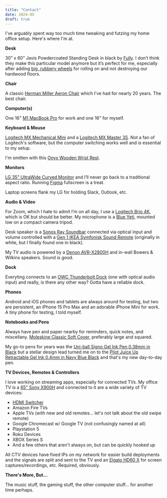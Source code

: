 ```yaml
---
title: "Contact"
date: 2024-05
draft: true
---
```


I've arguably spent way too much time tweaking and futzing my home office setup. Here's where I'm at.

**Desk**

30” x 60” Javis Powdercoated Standing Desk in black by [Fully](https://www.fully.com/standing-desks/jarvis.html). I don’t think they make this particular model anymore but it’s perfect for me, especially after adding [big, rubbery wheels](https://www.amazon.com/gp/product/B071JDVJN6/) for rolling on and not destroying our hardwood floors.

**Chair**

A classic [Herman Miller Aeron Chair](https://store.hermanmiller.com/office-chairs-aeron/aeron-chair/2195348.html?lang=en_US) which I’ve had for nearly 20 years. The best chair.

**Computer(s)**

One 16" [M1 MacBook Pro](https://www.apple.com/) for work and one 16" for myself.

**Keyboard & Mouse**

[Logitech MX Mechanical Mini](https://www.amazon.com/gp/product/B09LK73VHG/) and a [Logitech MX Master 3S](https://www.amazon.com/gp/product/B09HM94VDS/). Not a fan of Logitech's software, but the computer switching works well and is essential to my setup.

I'm smitten with this [Onyx Wooden Wrist Rest](https://www.amazon.com/gp/product/B01N0N6VPL/).

**Monitors**

[LG 35” UltraWide Curved Monitor](https://www.lg.com/us/business/computer-monitors/lg-35bn75c-b) and I’ll never go back to a traditional aspect ratio. Running [Figma](https://www.figma.com/) fullscreen is a treat. 

Laptop screens flank my LG for holding Slack, Outlook, etc.

**Audio & Video**

For Zoom, which I hate to admit I’m on all day, I use a [Logitech Brio 4K](https://www.amazon.com/Logitech-Calling-Noise-Canceling-Correction-Microsoft/dp/B01N5UOYC4/), which is OK but should be better. My microphone is a [Blue Yeti](https://www.amazon.com/Microphone-Recording-Streaming-Podcasting-Adjustable/dp/B00N1YPXW2/), mounted low on a compact camera tripod.

Desk speaker is a [Sonos Ray Soundbar](https://www.sonos.com/en-us/shop/ray) connected via optical input and volume controlled with a [Gen 1 IKEA Symfonisk Sound Remote](https://www.theverge.com/2019/10/1/20892984/ikea-sound-controller-review-symfonisk) (originally in white, but I finally found one in black).

My TV audio is powered by a [Denon AVR-X2800H](https://www.amazon.com/gp/product/B0BBZ2972F/) and in-wall Bowers & Wilkins speakers. Sound is good.

**Dock**

Everyting connects to an [OWC Thunderbolt Dock](https://www.owc.com/solutions/thunderbolt-dock) (one with optical audio input) and really, is there any other way? Gotta have a reliable dock. 

**Phones**

Android and iOS phones and tablets are always around for testing, but two are persistent, an iPhone 15 Pro Max and an adorable iPhone Mini for work. A tiny phone for testing, I told myself.

**Notebooks and Pens**

Always have pen and paper nearby for reminders, quick notes, and miscellany. [Moleskine Classic Soft Cover](https://www.moleskine.com/en-us/shop/notebooks/the-legendary-notebook/classic-notebook-black-8053853602800.html), preferably large and squared.

My go-to pens for years was the [Uni-ball Signo Gel Ink Pen 0.38mm in Black](https://www.amazon.com/gp/product/B003FXWGWE/) but a stellar design lead turned me on to the [Pilot Juice Up Retractable Gel Ink 0.4mm in Navy Blue Black](https://www.amazon.com/gp/product/B07HGPWNXB/) and that's my new day-to-day pen.

**TV Devices, Remotes & Controllers**

I love working on streaming apps, especially for connected TVs. My office TV is a [65" Sony X900H](https://www.sony.com/en-cd/electronics/televisions/x90h-series) and connected to it are a wide variety of TV devices:

+ [HDMI Switcher](https://www.amazon.com/gp/product/B06WV5YJ6H/)
+ Amazon Fire TVs
+ Apple TVs (with new and old remotes... let's not talk about the old swipe remote)
+ Google Chromecast w/ Google TV (not confusingly named at all)
+ Playstation 5
+ Roku Devices
+ XBOX Series S
+ And a few others that aren't always on, but can be quickly hooked up

All CTV devices have fixed IPs on my network for easier build deployments and the signals are split and sent to the TV and an [Elgato HD60 X](https://www.amazon.com/Elgato-HD60-External-Capture-Card/dp/B09V1KJ3J4) for screen captures/recordings, etc. Required, obviously.

**There's More, But...**

The music stuff, the gaming stuff, the other computer stuff... for another time perhaps.